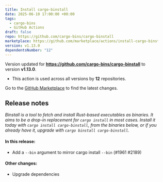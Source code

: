```yaml
---
title: Install cargo-binstall
date: 2025-06-10 17:00:00 +00:00
tags:
  - cargo-bins
  - GitHub Actions
draft: false
repo: https://github.com/cargo-bins/cargo-binstall
marketplace: https://github.com/marketplace/actions/install-cargo-binstall
version: v1.13.0
dependentsNumber: "12"
---
```



Version updated for **https://github.com/cargo-bins/cargo-binstall** to version **v1.13.0**.
- This action is used across all versions by **12** repositories.

Go to the [GitHub Marketplace](https://github.com/marketplace/actions/install-cargo-binstall) to find the latest changes.

## Release notes

_Binstall is a tool to fetch and install Rust-based executables as binaries. It aims to be a drop-in replacement for `cargo install` in most cases. Install it today with `cargo install cargo-binstall`, from the binaries below, or if you already have it, upgrade with `cargo binstall cargo-binstall`._

#### In this release:

- Add a `--bin` argument to mirror cargo install `--bin` (#1961 #2189)

#### Other changes:

- Upgrade dependencies
